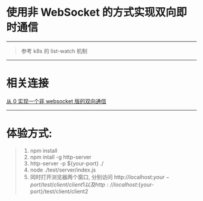 # 使用非 WebSocket 的方式实现双向即时通信
---
> 参考 k8s 的 list-watch 机制

---
# 相关连接
[从 0 实现一个非 websocket 版的双向通信](https://zhuanlan.zhihu.com/p/358687636)</br>

---

# 体验方式:
> 1. npm install
> 2. npm intall -g http-server
> 3. http-server -p ${your-port} ./
> 4. node ./test/server/index.js
> 5. 同时打开浏览器两个窗口, 分别访问 http://localhost:${your-port}/test/client/client1 以及 http://localhost:${your-port}/test/client/client2
